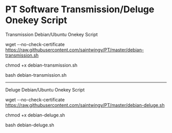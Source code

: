 # PT Software Transmission/Deluge Onekey Script
Transmission Debian/Ubuntu Onekey Script

wget --no-check-certificate https://raw.githubusercontent.com/saintwingy/PT/master/debian-transmission.sh

chmod +x debian-transmission.sh

bash debian-transmission.sh



---------------------------------------------------------------------------------------------------------
Deluge Debian/Ubuntu Onekey Script

wget --no-check-certificate https://raw.githubusercontent.com/saintwingy/PT/master/debian-deluge.sh

chmod +x debian-deluge.sh

bash debian-deluge.sh
